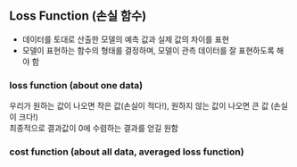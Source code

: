 ## Loss Function (손실 함수)   
- 데이터를 토대로 산출한 모델의 예측 값과 실제 값의 차이를 표현   
- 모델이 표현하는 함수의 형태를 결정하며, 모델이 관측 데이터를 잘 표현하도록 해야 함   


###  loss function (about one data)   
우리가 원하는 값이 나오면 작은 값(손실이 적다!), 원하지 않는 값이 나오면 큰 값 (손실이 크다!)   
최종적으로 결과값이 0에 수렴하는 결과를 얻길 원함   
    
### cost function (about all data, averaged loss function)   
